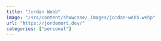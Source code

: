 ```yaml
---
title: "Jordan Webb"
image: "/src/content/showcase/_images/jordan-webb.webp"
url: "https://jordemort.dev/"
categories: ["personal"]
---
```

